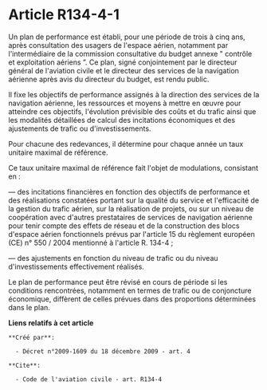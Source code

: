 # Article R134-4-1

Un plan de performance est établi, pour une période de trois à cinq ans, après consultation des usagers de l'espace aérien,
notamment par l'intermédiaire de la commission consultative du budget annexe " contrôle et exploitation aériens ”. Ce plan,
signé conjointement par le directeur général de l'aviation civile et le directeur des services de la navigation aérienne
après avis du directeur du budget, est rendu public. 

Il fixe les objectifs de performance assignés à la direction des services de la navigation aérienne, les ressources et moyens
à mettre en œuvre pour atteindre ces objectifs, l'évolution prévisible des coûts et du trafic ainsi que les modalités
détaillées de calcul des incitations économiques et des ajustements de trafic ou d'investissements. 

Pour chacune des redevances, il détermine pour chaque année un taux unitaire maximal de référence. 

Ce taux unitaire maximal de référence fait l'objet de modulations, consistant en : 

― des incitations financières en fonction des objectifs de performance et des réalisations constatées portant sur la qualité
du service et l'efficacité de la gestion du trafic aérien, sur la réalisation de projets, ou sur un niveau de coopération
avec d'autres prestataires de services de navigation aérienne pour tenir compte des effets de réseau et de la construction
des blocs d'espace aérien fonctionnels prévus par l'article 15 du règlement européen (CE) n° 550 / 2004 mentionné à l'article
R. 134-4 ; 

― des ajustements en fonction du niveau de trafic ou du niveau d'investissements effectivement réalisés. 

Le plan de performance peut être révisé en cours de période si les conditions rencontrées, notamment en termes de trafic ou
de conjoncture économique, diffèrent de celles prévues dans des proportions déterminées dans le plan.

**Liens relatifs à cet article**

	**Créé par**:

	  - Décret n°2009-1609 du 18 décembre 2009 - art. 4

	**Cite**:

	  - Code de l'aviation civile - art. R134-4
